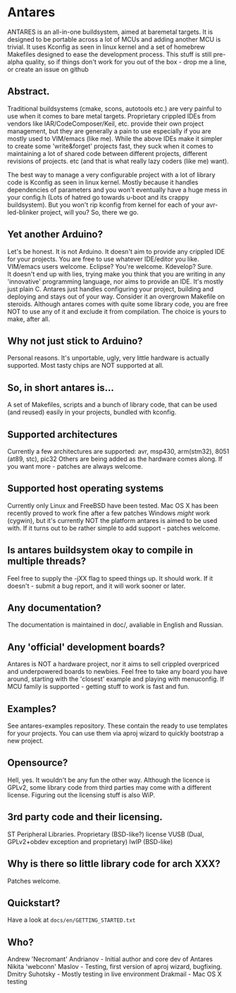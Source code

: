 Antares
=======

ANTARES is an all-in-one buildsystem, aimed at baremetal targets.
It is designed to be portable across a lot of MCUs and adding another 
MCU is trivial. 
It uses Kconfig as seen in linux kernel and a set of homebrew Makefiles
designed to ease the development process. 
This stuff is still pre-alpha quality, so if things don't work for you
out of the box - drop me a line, or create an issue on github

Abstract.
---------
Traditional buildsystems (cmake, scons, autotools etc.) are very
painful to use when it comes to bare metal targets. 
Proprietary crippled IDEs from vendors like IAR/CodeComposer/Keil, etc.
provide their own project management, but they are generally a pain 
to use especially if you are mostly used to VIM/emacs (like me).
While the above IDEs make it simpler to create some 'write&forget'
projects fast, they suck when it comes to maintaining a lot of shared
code between different projects, different revisions of projects. etc
(and that is what really lazy coders (like me) want).

The best way to manage a very configurable project with a lot of 
library code is Kconfig as seen in linux kernel. Mostly because it
handles dependencies of parameters and you won't eventually have a 
huge mess in your config.h (Lots of hatred go towards u-boot and its
crappy buildsystem). But you won't rip kconfig from kernel for each 
of your avr-led-blinker project, will you?
So, there we go. 

Yet another Arduino?
--------------------
Let's be honest.
It is not Arduino. It doesn't aim to provide any crippled IDE for your
projects. You are free to use whatever IDE/editor you like. VIM/emacs 
users welcome. Eclipse? You're welcome. Kdevelop? Sure.  
It doesn't end up with lies, trying make you think that you are writing 
in any 'innovative' programming language, nor aims to provide an IDE. 
It's mostly just plain C. Antares just handles configuring your project, 
building and deploying and stays out of your way. Consider it an 
overgrown Makefile on steroids. Although antares comes with quite some 
library code, you are free NOT to use any of it and exclude it from 
compilation. 
The choice is yours to make, after all.

Why not just stick to Arduino?
------------------------------
Personal reasons. It's unportable, ugly, very little hardware is actually 
supported. Most tasty chips are NOT supported at all.

So, in short antares is...
--------------------------
A set of Makefiles, scripts and a bunch of library code, that can be 
used (and reused) easily in your projects, bundled with kconfig. 

Supported architectures
------------------------
Currently a few architectures are supported: 
avr, msp430, arm(stm32), 8051 (at89, stc), pic32
Others are being added as the hardware comes along. 
If you want more - patches are always welcome.

Supported host operating systems
--------------------------------
Currently only Linux and FreeBSD have been tested.
Mac OS X has been recently proved to work fine after a few patches
Windows *might* work (cygwin), but it's currently NOT the platform 
antares is aimed to be used with. If it turns out to be rather simple
to add support - patches welcome.

Is antares buildsystem okay to compile in multiple threads?
-----------------------------------------------------------
Feel free to supply the -jXX flag to speed things up. It should work. 
If it doesn't - submit a bug report, and it will work sooner or later.

Any documentation?
------------------
The documentation is maintained in doc/, avaliable in
English and Russian.  

Any 'official' development boards?
----------------------------------
Antares is NOT a hardware project, nor it aims to sell crippled
overpriced and underpowered boards to newbies. Feel free to take any 
board you have around, starting with the 'closest' example and playing
with menuconfig. If MCU family is supported - getting stuff to work is
fast and fun. 

Examples?
---------
See antares-examples repository. These contain the ready to use 
templates for your projects. You can use them via aproj wizard to 
quickly bootstrap a new project. 

Opensource?
-----------
Hell, yes. It wouldn't be any fun the other way. Although the licence 
is GPLv2, some library code from third parties may come with a 
different license. Figuring out the licensing stuff is also WiP.  

3rd party code and their licensing.
----------------------------------
ST Peripheral Libraries. Proprietary (BSD-like?) license
VUSB (Dual, GPLv2+obdev exception and proprietary)
lwIP (BSD-like) 

Why is there so little library code for arch XXX?
------------------------------------------------
Patches welcome. 

Quickstart?
-----------
Have a look at `docs/en/GETTING_STARTED.txt`

Who?
----
Andrew 'Necromant' Andrianov - Initial author and core dev of Antares
Nikita 'webconn' Maslov - Testing, first version of aproj wizard, bugfixing.
Dmitry Suhotsky - Mostly testing in live environment 
Drakmail - Mac OS X testing
